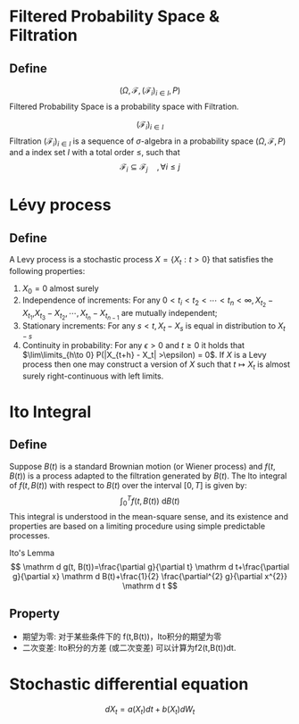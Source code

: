 # Filtered Probability Space & Filtration

## Define
$$
(\Omega, \mathcal F, (\mathcal F_i)_{i \in I}, P)  \tag{Filtered Probability Space}
$$
Filtered Probability Space is a probability space with Filtration.

$$
(\mathcal F_i)_{i \in I}  \tag{Filtration}
$$
Filtration $(\mathcal F_i)_{i \in I}$ is a sequence of $\sigma$-algebra in a probability space $(\Omega, \mathcal F, P)$ and a index set $I$ with a total order $\le$, such that 
$$
\mathcal F_i \subseteq \mathcal F_j \quad, \forall i \le j
$$

# Lévy process

## Define

A Levy process is a stochastic process $X = \{X_t : t > 0\}$ that satisfies the following properties:
1. $X_0 = 0$ almost surely
2. Independence of increments: For any $0 < t_i < t_2 < \cdots < t_n < \infty, X_{t_2}-X_{t_1}$,$X_{t_3}- X_{t_2}, \cdots , X_{t_n}- X_{t_{n-1}}$ are mutually independent;
3. Stationary increments: For any $s < t, X_t - X_s$ is equal in distribution to $X_{t-s}$
4. Continuity in probability: For any $\epsilon > 0$ and $t \ge 0$ it holds that $\lim\limits_{h\to 0} P(|X_{t+h} - X_t| >\epsilon) = 0$.
    If $X$ is a Levy process then one may construct a version of $X$ such that $t \mapsto X_t$ is almost surely right-continuous with left limits.

# Ito Integral

## Define

Suppose $B(t)$ is a standard Brownian motion (or Wiener process) and $f(t, B(t))$ is a process adapted to the filtration generated by $B(t)$. The lto integral of $f(t, B(t))$ with respect to $B(t)$ over the interval $[0, T]$ is given by:
$$
\int_0^T f(t, B(t))\ \mathrm d B(t)
$$
This integral is understood in the mean-square sense, and its existence and properties are based on a limiting procedure using simple predictable processes.

Ito's Lemma
$$
\mathrm d g(t, B(t))=\frac{\partial g}{\partial t} \mathrm d t+\frac{\partial g}{\partial x} \mathrm d B(t)+\frac{1}{2} \frac{\partial^{2} g}{\partial x^{2}} \mathrm d t
$$

## Property

- 期望为零: 对于某些条件下的 f(t,B(t))，lto积分的期望为零
- 二次变差: lto积分的方差 (或二次变差) 可以计算为f2(t,B(t))dt.

# Stochastic differential equation

$$
d X_t = a(X_t) dt + b(X_t) dW_t
$$




